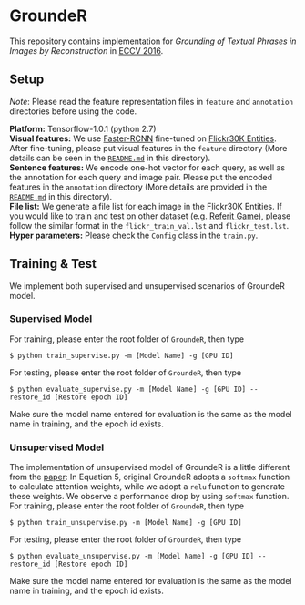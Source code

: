 # GroundeR
This repository contains implementation for *Grounding of Textual Phrases in Images by Reconstruction* in [ECCV 2016](https://arxiv.org/pdf/1511.03745.pdf).

## Setup

*Note*: Please read the feature representation files in ```feature``` and ```annotation``` directories before using the code.

**Platform:** Tensorflow-1.0.1 (python 2.7)<br/>
**Visual features:** We use [Faster-RCNN](https://github.com/endernewton/tf-faster-rcnn) fine-tuned on [Flickr30K Entities](http://web.engr.illinois.edu/~bplumme2/Flickr30kEntities/). After fine-tuning, please put visual features in the ```feature``` directory (More details can be seen in the [```README.md```](./feature/README.md) in this directory).<br/>
**Sentence features:** We encode one-hot vector for each query, as well as the annotation for each query and image pair. Please put the encoded features in the ```annotation``` directory (More details are provided in the [```README.md```](./annotation/README.md) in this directory).<br/>
**File list:** We generate a file list for each image in the Flickr30K Entities. If you would like to train and test on other dataset (e.g. [Referit Game](http://tamaraberg.com/referitgame/)), please follow the similar format in the ```flickr_train_val.lst``` and ```flickr_test.lst```.<br/>
**Hyper parameters:** Please check the ```Config``` class in the ```train.py```.

## Training & Test

We implement both supervised and unsupervised scenarios of GroundeR model.
### Supervised Model
For training, please enter the root folder of ```GroundeR```, then type
```
$ python train_supervise.py -m [Model Name] -g [GPU ID]
```

For testing, please enter the root folder of ```GroundeR```, then type
```
$ python evaluate_supervise.py -m [Model Name] -g [GPU ID] --restore_id [Restore epoch ID]
```
Make sure the model name entered for evaluation is the same as the model name in training, and the epoch id exists.

### Unsupervised Model
The implementation of unsupervised model of GroundeR is a little different from the [paper](https://arxiv.org/pdf/1511.03745.pdf): In Equation 5, original GroundeR adopts a ```softmax``` function to calculate attention weights, while we adopt a ```relu``` function to generate these weights. We observe a performance drop by using ```softmax``` function.<br/>
For training, please enter the root folder of ```GroundeR```, then type
```
$ python train_unsupervise.py -m [Model Name] -g [GPU ID]
```

For testing, please enter the root folder of ```GroundeR```, then type
```
$ python evaluate_unsupervise.py -m [Model Name] -g [GPU ID] --restore_id [Restore epoch ID]
```
Make sure the model name entered for evaluation is the same as the model name in training, and the epoch id exists.